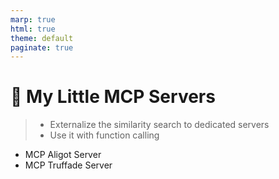 ```yaml
---
marp: true
html: true
theme: default
paginate: true
---
```

<style>
.dodgerblue {
  color: dodgerblue;
}
</style>
# 📡 My Little MCP Servers
> - Externalize the similarity search to dedicated servers
> - Use it with function calling

- MCP Aligot Server
- MCP Truffade Server
